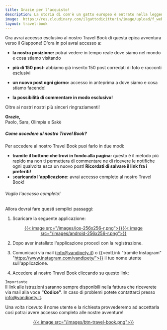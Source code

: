 ```yaml
---
title: Grazie per l'acquisto!
description: La storia di com'è un gatto europeo è entrato nella leggenda
image:  https://res.cloudinary.com/ilgattodicitturin/image/upload/f_webp,q_auto,w_800,dpr_auto/v1657123237/Articoli/Blog/travel-book-jp_avasf5.png
layout: travel-book
---
```


Ora avrai accesso esclusivo al nostro Travel Book di questa epica avventura verso il Giappone!
D'ora in poi avrai accesso a:

- **la nostra posizione:** potrai vedere in tempo reale dove siamo nel mondo e cosa stiamo visitando

- **più di 150 post:** abbiamo già inserito 150 post corredati di foto e racconti esclusivi 

- **un nuovo post ogni giorno:** accesso in anteprima a dove siamo e cosa stiamo facendo!

- **la possibilità di commentare in modo esclusivo!**

Oltre ai nostri nostri più sinceri ringraziamenti! 

**Grazie,**  
Paolo, Sara, Olimpia e Sakè

##### Come accedere al nostro Travel Book?

Per accedere al nostro Travel Book puoi farlo in due modi:
- **tramite il bottone che trovi in fondo alla pagina:** questo è il metodo più rapido ma non ti permettera di commentare ne di ricevere le notifiche ogni qualvolta esca un nuovo post! **Ricordati di salvare il link fra i preferiti!**
- s**caricando l'applicazione:** avrai accesso completo al nostro Travel Book!

###### Voglio l'accesso completo!
Allora dovrai fare questi semplici passaggi:

1. Scaricare la seguente applicazione:

<div style="text-align: center">
<a href="https://apps.apple.com/us/app/polarsteps-travel-tracker/id947925763" target="_blank">{{< image src="/images/ios-256x256-r.png">}}</a><a href="https://play.google.com/store/apps/details?id=com.polarsteps" target="_blank">{{< image src="/images/android-256x256-r.png">}}</a> 
</div>

2. Dopo aver installato l'applicazione procedi con la registrazione.

3. Comunicaci via mail (<a href="mailto:info@vandipety.it" target="_self" rel="noopener" >info@vandipety.it</a>) o {{<extLink "tramite Instagram" "https://www.instagram.com/vandipety/">}} il tuo nome utente sull'applicazione.
   
4. Accedere al nostro Travel Book cliccando su questo link:

`Importante`  
Il link alle istruzioni saranno sempre disponibili nella fattura che riceverete via mail alla voce **"Codice"**. In caso di problemi potete contattarci presso <a href="mailto:info@vandipety.it" target="_self" rel="noopener" >info@vandipety.it</a>.

Una volta ricevuto il nome utente e la richiesta provvederemo ad accettarla così potrai avere accesso completo alle nostre avventure!

<div style="text-align: center">
<a id="btnAction" href="" target="_blank">{{< image src="/images/btn-travel-book.png">}}</a> 
</div>